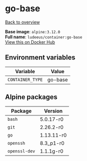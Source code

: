 # go-base

[Back to overview](../index.md)

**Base image**: `alpine:3.12.0`  
**Full name**: `ludeeus/container:go-base`  
[View this on Docker Hub](https://hub.docker.com/r/ludeeus/container/tags?page=1&name=go-base)

## Environment variables

Variable | Value 
-- | --
`CONTAINER_TYPE` | go-base

## Alpine packages

Package | Version 
-- | --
`bash` | 5.0.17-r0
`git` | 2.26.2-r0
`go` | 1.13.11-r0
`openssh` | 8.3_p1-r0
`openssl-dev` | 1.1.1g-r0

